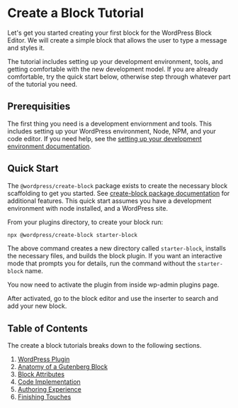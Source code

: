 # Create a Block Tutorial

Let's get you started creating your first block for the WordPress Block Editor. We will create a simple block that allows the user to type a message and styles it.

The tutorial includes setting up your development environment, tools, and getting comfortable with the new development model. If you are already comfortable, try the quick start below, otherwise step through whatever part of the tutorial you need.

## Prerequisities

The first thing you need is a development enviornment and tools. This includes setting up your WordPress environment, Node, NPM, and your code editor. If you need help, see the [setting up your development environment documentation](/docs/designers-developers/developers/tutorials/devenv/readme.md).

## Quick Start

The `@wordpress/create-block` package exists to create the necessary block scaffolding to get you started. See [create-block package documentation](https://www.npmjs.com/package/@wordpress/create-block) for additional features. This quick start assumes you have a development environment with node installed, and a WordPress site.

From your plugins directory, to create your block run:

```sh
npx @wordpress/create-block starter-block
```

The above command creates a new directory called `starter-block`, installs the necessary files, and builds the block plugin. If you want an interactive mode that prompts you for details, run the command without the `starter-block` name.

You now need to activate the plugin from inside wp-admin plugins page.

After activated, go to the block editor and use the inserter to search and add your new block.

## Table of Contents

The create a block tutorials breaks down to the following sections.

1. [WordPress Plugin](/docs/designers-developers/developers/tutorials/create-block/create-block-1-wp-plugin.md)
2. [Anatomy of a Gutenberg Block ](/docs/designers-developers/developers/tutorials/create-block/create-block-2-block-anatomy.md)
3. [Block Attributes](/docs/designers-developers/developers/tutorials/create-block/create-block-3-block-attributes.md)
4. [Code Implementation](/docs/designers-developers/developers/tutorials/create-block/create-block-4-block-code.md)
5. [Authoring Experience](/docs/designers-developers/developers/tutorials/create-block/create-block-5-author-experience.md)
6. [Finishing Touches](/docs/designers-developers/developers/tutorials/create-block/create-block-6-finishing.md)
